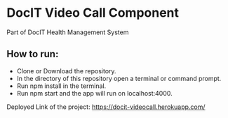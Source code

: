 # DocIT Video Call Component
Part of DocIT Health Management System

## How to run:
* Clone or Download the repository.
* In the directory of this repository open a terminal or command prompt.
* Run npm install in the terminal.
* Run npm start and the app will run on localhost:4000.


Deployed Link of the project: https://docit-videocall.herokuapp.com/
